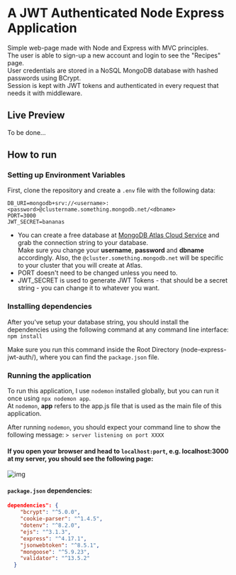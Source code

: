 # A JWT Authenticated Node Express Application

Simple web-page made with Node and Express with MVC principles.  
The user is able to sign-up a new account and login to see the "Recipes" page.  
User credentials are stored in a NoSQL MongoDB database with hashed passwords using BCrypt.  
Session is kept with JWT tokens and authenticated in every request that needs it with middleware.  


## Live Preview  
To be done...


## How to run

### Setting up Environment Variables
First, clone the repository and create a ```.env``` file with the following data:
```
DB_URI=mongodb+srv://<username>:<password>@clustername.something.mongodb.net/<dbname>
PORT=3000
JWT_SECRET=bananas
```
- You can create a free database at [MongoDB Atlas Cloud Service](https://www.mongodb.com/cloud/atlas) and grab the connection string to your database.  
Make sure you change your **username**, **password** and **dbname** accordingly. Also, the `@cluster.something.mongodb.net` will be specific to your cluster that you will create at Atlas.  
- PORT doesn't need to be changed unless you need to.
- JWT_SECRET is used to generate JWT Tokens - that should be a secret string - you can change it to whatever you want.


### Installing dependencies
After you've setup your database string, you should install the dependencies using the following command at any command line interface:  
```npm install```  

Make sure you run this command inside the Root Directory (node-express-jwt-auth/), where you can find the `package.json` file.  


### Running the application
To run this application, I use `nodemon` installed globally, but you can run it once using `npx nodemon app`.  
At `nodemon`, **app** refers to the app.js file that is used as the main file of this application.   

After running `nodemon`, you should expect your command line to show the following message:
`> server listening on port XXXX`  

#### If you open your browser and head to `localhost:port`, e.g. localhost:3000 at my server, you should see the following page:
![img](screenshots/homepage.png)  
 

#### `package.json` dependencies:
```json
dependencies": {
    "bcrypt": "^5.0.0",
    "cookie-parser": "^1.4.5",
    "dotenv": "^8.2.0",
    "ejs": "^3.1.3",
    "express": "^4.17.1",
    "jsonwebtoken": "^8.5.1",
    "mongoose": "^5.9.23",
    "validator": "^13.5.2"
  }
```
